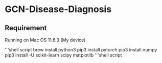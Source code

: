 # GCN-Disease-Diagnosis

## Requirement
Running on Mac OS 11.6.3 (My device)

'''shell script
brew install python3
pip3 install pytorch
pip3 install numpy
pip3 install -U scikit-learn scipy matplotlib
'''shell script

